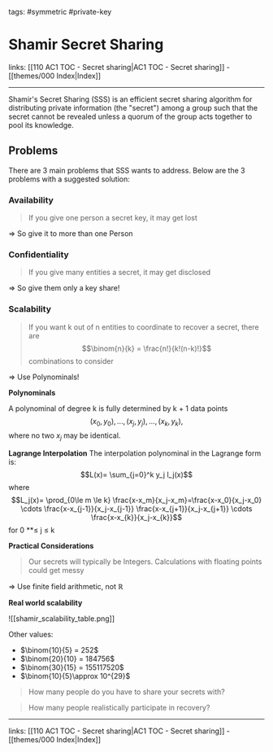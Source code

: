 tags: #symmetric #private-key

# Shamir Secret Sharing

links:  [[110 AC1 TOC - Secret sharing|AC1 TOC - Secret sharing]] - [[themes/000 Index|Index]]

---

Shamir's Secret Sharing (SSS) is an efficient secret sharing algorithm for distributing private information (the "secret") among a group such that the secret cannot be revealed unless a quorum of the group acts together to pool its knowledge.

## Problems

There are 3 main problems that SSS wants to address. 
Below are the 3 problems with a suggested solution:

### Availability

> If you give one person a secret key, it may get lost

=> So give it to more than one Person

### Confidentiality

> If you give many entities a secret, it may get disclosed

=> So give them only a key share!

### Scalability

> If you want k out of n entities to coordinate to recover a secret, there are $$\binom{n}{k} = \frac{n!}{k!(n-k)!}$$ combinations to consider

=> Use Polynominals!

**Polynominals**

A polynominal of degree k is fully determined by k + 1 data points $$(x_0,y_0), ...,(x_j,y_j),...,(x_k,y_k),$$where no two $x_j$ may be identical.

**Lagrange Interpolation**
The interpolation polynominal in the Lagrange form is:
$$L(x)= \sum_{j=0}^k y_j l_j(x)$$ where$$L_j(x)= \prod_{0\le m \le k} \frac{x-x_m}{x_j-x_m}=\frac{x-x_0}{x_j-x_0} \cdots \frac{x-x_{j-1}}{x_j-x_{j-1}} \frac{x-x_{j+1}}{x_j-x_{j+1}} \cdots \frac{x-x_{k}}{x_j-x_{k}}$$  for 0 **$\le$ j $\le$ k

**Practical Considerations**

> Our secrets will typically be Integers. Calculations with floating points could get messy

=> Use finite field arithmetic, not $\mathbb{R}$

**Real world scalability**

![[shamir_scalability_table.png]]

Other values:

- $\binom{10}{5} = 252$
- $\binom{20}{10} = 184756$
- $\binom{30}{15} = 155117520$
- $\binom{10}{5}\approx 10^{29}$

> How many people do you have to share your secrets with?

> How many people realistically participate in recovery?

---
links:  [[110 AC1 TOC - Secret sharing|AC1 TOC - Secret sharing]] - [[themes/000 Index|Index]]